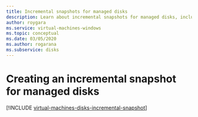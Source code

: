 ```yaml
---
title: Incremental snapshots for managed disks 
description: Learn about incremental snapshots for managed disks, including how to create them using PowerShell and Azure Resource Manager.
author: roygara
ms.service: virtual-machines-windows
ms.topic: conceptual
ms.date: 03/05/2020
ms.author: rogarana
ms.subservice: disks
---
```



# Creating an incremental snapshot for managed disks
[!INCLUDE [virtual-machines-disks-incremental-snapshot](../../../includes/virtual-machines-disks-incremental-snapshot.md)]
